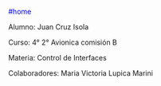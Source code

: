 <font color="blue"> #home </font>

Alumno: Juan Cruz Isola

Curso: 4° 2° Avionica comisión B

Materia: Control de Interfaces

Colaboradores: Maria Victoria Lupica Marini
